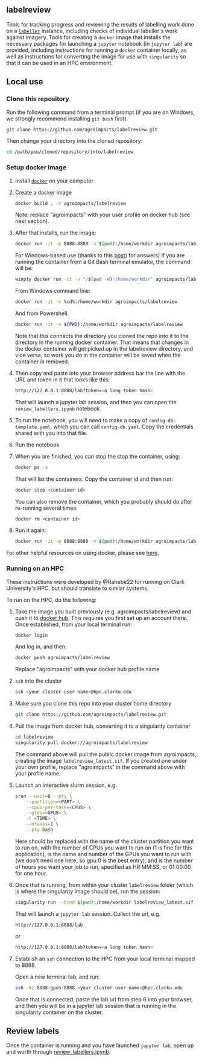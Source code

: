## labelreview

Tools for tracking progress and reviewing the results of labelling work done on a [`labeller`](https://github.com/agroimpacts/labeller) instance, including checks of individual labeller's work against imagery. Tools for creating a `docker` image that installs the necessary packages for launching a `jupyter` notebook (in `jupyter lab`) are provided, including instructions for running a `docker` container locally, as well as instructions for converting the image for use with `singularity` so that it can be used in an HPC environment. 

## Local use
### Clone this repository

Run the following command from a terminal prompt (if you are on Windows, we strongly recommend installing `git bash` first). 

```bash
git clone https://github.com/agroimpacts/labelreview.git
```

Then change your directory into the cloned repository:

```bash
cd /path/you/cloned/repository/into/labelreview
```

### Setup docker image

1. Install [`docker`](https://docs.docker.com/get-docker/) on your computer

2. Create a docker image

    ```bash
    docker build . -t agroimpacts/labelreview
    ```

    Note: replace "agroimpacts" with your user profile on docker hub (see next section).

3. After that installs, run the image:

    ```bash
    docker run -it -p 8888:8888 -v $(pwd):/home/workdir agroimpacts/labelreview
    ```

    For Windows-based use (thanks to this [post](https://stackoverflow.com/questions/41485217/mount-current-directory-as-a-volume-in-docker-on-windows-10)) for answers) if you are running the container from a Git Bash terminal emulator, the command will be:

    ```bash
    winpty docker run -it -v "/$(pwd -W):/home/workdir" agroimpacts/labelreview
    ```

    From Windows command line:

    ```bash
    docker run -it -v %cd%:/home/workdir agroimpacts/labelreview
    ```

    And from Powershell:

    ```bash
    docker run -it -v ${PWD}:/home/workdir agroimpacts/labelreview
    ```

    Note that this connects the directory you cloned the repo into it to the directory in the running docker container. That means that changes in the docker container will get picked up in the labelreview directory, and vice versa, so work you do in the container will be saved when the container is removed. 

4. Then copy and paste into your browser address bar the line with the URL and token in it that looks like this:

    ```bash
    http://127.0.0.1:8888/lab?token=<a long token hash>
    ```

   That will launch a jupyter lab session, and then you can open the `review_labellers.ipynb` notebook. 

5. To run the notebook, you will need to make a copy of `config-db-template.yaml`, which you can call `config-db.yaml`. Copy the credentials shared with you into that file. 

6. Run the notebook

7. When you are finished, you can stop the stop the container, using:

    ```bash
    docker ps -a
    ```

    That will list the containers. Copy the container id and then run:

    ```bash
    docker stop <container id>
    ```

    You can also remove the container, which you probably should do after re-running several times:

    ```bash
    docker rm <container id>
    ```

8. Run it again:

    ```bash
    docker run -it -p 8888:8888 -v $(pwd):/home/workdir agroimpacts/labelreview 
    ```

For other helpful resources on using docker, please see [here](https://hamedalemo.github.io/advanced-geo-python/lectures/docker.html#what-is-docker).

### Running on an HPC
These instructions were developed by @Rahebe22 for running on Clark University's HPC, but should translate to similar systems. 

To run on the HPC, do the following: 

1. Take the image you built previously (e.g. agroimpacts/labelreview) and push it to [docker hub](https://hub.docker.com/). This requires you first set up an account there. Once established, from your local terminal run:

    ```bash
    docker login
    ```

    And log in, and then:

    ```bash
    docker push agroimpacts/labelreview
    ```

    Replace "agroimpacts" with your docker hub profile name

2. `ssh` into the cluster

    ```bash
    ssh <your cluster user name>@hpc.clarku.edu
    ```

3. Make sure you clone this repo into your cluster home directory

    ```bash
    git clone https://github.com/agroimpacts/labelreview.git
    ```

4. Pull the image from docker hub, converting it to a singularity container

    ```bash
    cd labelreview
    singularity pull docker://agroimpacts/labelreview
    ```

    The command above will pull the public docker image from agroimpacts, creating the image `labelreview_latest.sif`. If you created one under your own profile, replace "agroimpacts" in the command above with your profile name. 

5. Launch an interactive slurm session, e.g. 

    ```bash
    srun --wait=0 --pty \
        --partition=<PART> \
        --cpus-per-task=<CPUS> \
        --gres=<GPUS> \
        -t <TIME> \
        --ntasks=1 \
        --pty bash
    ```

    Here <PART> should be replaced with the name of the cluster partition you want to run on, <CPUS> with the number of CPUs you want to run on (1 is fine for this application), <GPUS> is the name and number of the GPUs you want to run with (we don't need one here, so gpu:0 is the best entry), and <TIME> is the number of hours you want your job to run, specified as HR:MM:SS, or 01:00:00 for one hour. 

6. Once that is running, from within your cluster `labelreview` folder (which is where the singularity image should be), run the session:

    ```bash
    singularity run --bind $(pwd):/home/workdir labelreview_latest.sif
    ```

    That will launch a `jupyter lab` session. Collect the url, e.g. 

    ```
    http://127.0.0.1:8888/lab
    ```

    or 

    ```bash
    http://127.0.0.1:8888/lab?token=<a long token hash>
    ```

7. Establish an `ssh` connection to the HPC from your local terminal mapped to 8888.

    Open a new terminal tab, and run:

    ```bash
    ssh -NL 8888:gpu5:8888 <your cluster user name>@hpc.clarku.edu
    ```

    Once that is connected, paste the lab url from step 6 into your browser, and then you will be in a jupyter lab session that is running in the singularity container on the cluster. 

## Review labels

Once the container is running and you have launched `jupyter lab`, open up and worth through [review_labellers.ipynb](review_labellers.ipynb). 